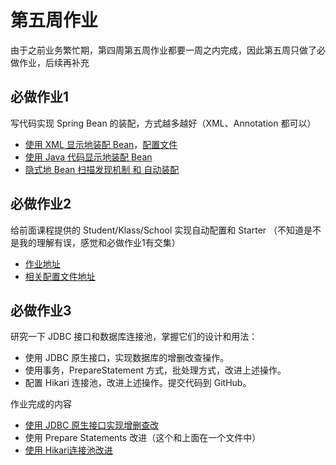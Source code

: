 # 第五周作业
由于之前业务繁忙期，第四周第五周作业都要一周之内完成，因此第五周只做了必做作业，后续再补充

## 必做作业1
写代码实现 Spring Bean 的装配，方式越多越好（XML、Annotation 都可以）
- [使用 XML 显示地装配 Bean](https://github.com/junyangwei/java-problem-sets/blob/main/05spring/springtest/src/main/java/bean/BeanAssemble01.java)，[配置文件](https://github.com/junyangwei/java-problem-sets/blob/main/05spring/springtest/src/main/resources/applicationContext.xml)
- [使用 Java 代码显示地装配 Bean](https://github.com/junyangwei/java-problem-sets/blob/main/05spring/springtest/src/main/java/bean/BeanAssemble02.java)
- [隐式地 Bean 扫描发现机制 和 自动装配](https://github.com/junyangwei/java-problem-sets/blob/main/05spring/springtest/src/main/java/bean/BeanAssemble03.java)

## 必做作业2
给前面课程提供的 Student/Klass/School 实现自动配置和 Starter
（不知道是不是我的理解有误，感觉和必做作业1有交集）
- [作业地址](https://github.com/junyangwei/java-problem-sets/tree/main/05spring/springtest/src/main/java/autoassemble)
- [相关配置文件地址](https://github.com/junyangwei/java-problem-sets/blob/main/05spring/springtest/src/main/resources/applicationContext.xml)

## 必做作业3
研究一下 JDBC 接口和数据库连接池，掌握它们的设计和用法：
- 使用 JDBC 原生接口，实现数据库的增删改查操作。
- 使用事务，PrepareStatement 方式，批处理方式，改进上述操作。
- 配置 Hikari 连接池，改进上述操作。提交代码到 GitHub。

作业完成的内容
- [使用 JDBC 原生接口实现增删查改](https://github.com/junyangwei/java-problem-sets/blob/main/05spring/springtest/src/main/java/jdbc/JDBCTest.java)
- 使用 Prepare Statements 改进（这个和上面在一个文件中）
- [使用 Hikari连接池改进](https://github.com/junyangwei/java-problem-sets/blob/main/05spring/springtest/src/main/java/jdbc/HikariJDBCTest.java)

